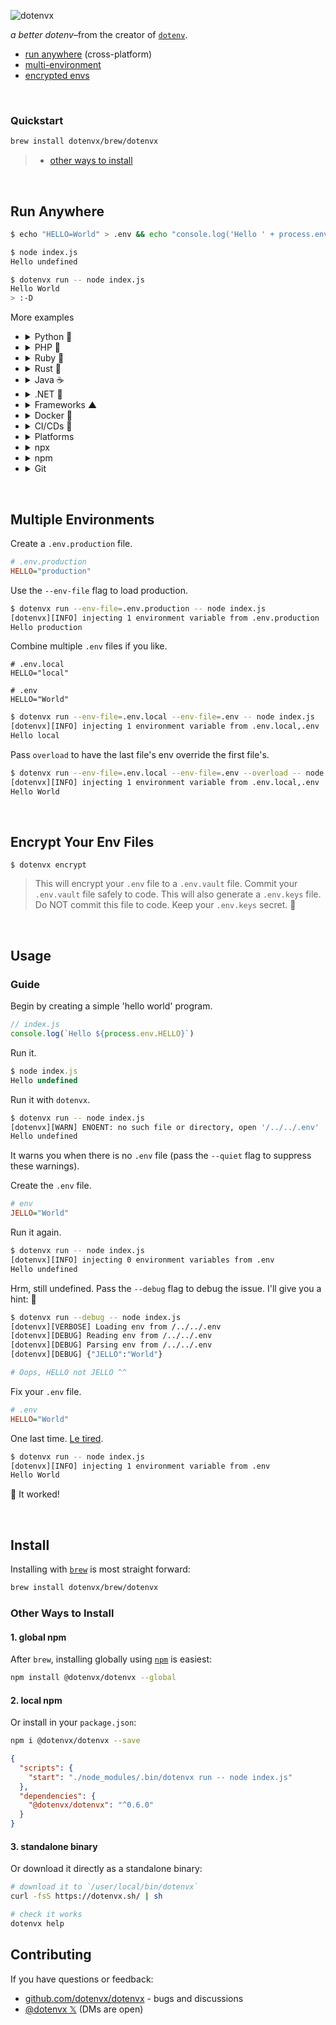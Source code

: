 ![dotenvx](https://dotenvx.com/better-banner.png)

*a better dotenv*–from the creator of [`dotenv`](https://github.com/motdotla/dotenv).

* [run anywhere](#run-anywhere) (cross-platform)
* [multi-environment](#multiple-environments)
* [encrypted envs](#encrypt-your-env-files)

&nbsp;


### Quickstart

```sh
brew install dotenvx/brew/dotenvx
```
> * [other ways to install](#other-ways-to-install)

&nbsp;

## Run Anywhere

```sh
$ echo "HELLO=World" > .env && echo "console.log('Hello ' + process.env.HELLO)" > index.js

$ node index.js
Hello undefined

$ dotenvx run -- node index.js
Hello World
> :-D
```

More examples

* <details><summary>Python 🐍</summary><br>

  ```sh
  $ echo 'import os;print("Hello " + os.getenv("HELLO", ""))' > index.py

  $ dotenvx run -- python3 index.py
  Hello World
  ```

  </details>
* <details><summary>PHP 🐘</summary><br>

  ```sh
  $ echo '<?php echo "Hello {$_SERVER["HELLO"]}\n";' > index.php

  $ dotenvx run -- php index.php
  Hello World
  ```

  </details>
* <details><summary>Ruby 💎</summary><br>

  ```sh
  $ echo 'puts "Hello #{ENV["HELLO"]}"' > index.rb

  $ dotenvx run -- ruby index.rb
  Hello World
  ```

  </details>
* <details><summary>Rust 🦀</summary><br>

  ```sh
  $ echo 'fn main() {let hello = std::env::var("HELLO").unwrap_or("".to_string());println!("Hello {hello}");}' > src/main.rs

  $ dotenvx run -- cargo run
  Hello World
  ```

  </details>
* <details><summary>Java ☕️</summary><br>

  ```sh
  $ echo 'public class Index { public static void main(String[] args) { System.out.println("Hello " + System.getenv("HELLO")); } }' > index.java

  $ dotenvx run -- java index.java
  Hello World
  ```

  </details>
* <details><summary>.NET 🔵</summary><br>

  ```sh
  $ dotnet new console -n HelloWorld -o HelloWorld
  $ cd HelloWorld
  $ echo 'Console.WriteLine($"Hello {Environment.GetEnvironmentVariable("HELLO")}");' > Program.cs && echo "HELLO=World" > .env

  $ dotenvx run -- dotnet run
  Hello World
  ```

  </details>
* <details><summary>Frameworks ▲</summary><br>

  ```sh
  $ dotenvx run -- next dev
  $ dotenvx run -- npm start
  $ dotenvx run -- bin/rails s
  $ dotenvx run -- php artisan serve
  ```

  </details>
* <details><summary>Docker 🐳</summary><br>

  ```sh
  $ docker run -it --rm -v $(pwd):/app dotenv/dotenvx run -- node index.js
  ```

  Or in any image:

  ```sh
  FROM node:latest
  RUN echo "HELLO=World" > .env && echo "console.log('Hello ' + process.env.HELLO)" > index.js
  RUN curl -fsS https://dotenvx.sh/ | sh
  CMD ["dotenvx", "run", "--", "echo", "Hello $HELLO"]
  ```

  </details>

* <details><summary>CI/CDs 🐙</summary><br>

  ```sh
  examples coming soon
  ```

  </details>
* <details><summary>Platforms</summary><br>

  ```sh
  examples coming soon
  ```

  </details>
* <details><summary>npx</summary><br>

  ```sh
  # alternatively use npx
  $ npx @dotenvx/dotenvx run -- node index.js
  $ npx @dotenvx/dotenvx run -- next dev
  $ npx @dotenvx/dotenvx run -- npm start
  ```

  </details>
* <details><summary>npm</summary><br>

  ```sh
  $ npm install @dotenvx/dotenvx --save
  ```

  ```json
  {
    "scripts": {
      "start": "./node_modules/.bin/dotenvx run -- node index.js"
    },
    "dependencies": {
      "@dotenvx/dotenvx": "^0.5.0"
    }
  }
  ```

  ```sh
  $ npm run start

  > start
  > ./node_modules/.bin/dotenvx run -- node index.js

  [dotenvx][INFO] injecting 1 environment variable from .env
  Hello World
  ```

  </details>

* <details><summary>Git</summary><br>

  ```sh
  # use as a git submodule
  $ git dotenvx run -- node index.js
  $ git dotenvx run -- next dev
  $ git dotenvx run -- npm start
  ```

  </details>

&nbsp;

## Multiple Environments

Create a `.env.production` file.

```ini
# .env.production
HELLO="production"
```

Use the `--env-file` flag to load production.

```sh
$ dotenvx run --env-file=.env.production -- node index.js
[dotenvx][INFO] injecting 1 environment variable from .env.production
Hello production
```

Combine multiple `.env` files if you like.

```
# .env.local
HELLO="local"
```

```
# .env
HELLO="World"
```

```sh
$ dotenvx run --env-file=.env.local --env-file=.env -- node index.js
[dotenvx][INFO] injecting 1 environment variable from .env.local,.env
Hello local
```

Pass `overload` to have the last file's env override the first file's.

```sh
$ dotenvx run --env-file=.env.local --env-file=.env --overload -- node index.js
[dotenvx][INFO] injecting 1 environment variable from .env.local,.env
Hello World
```

&nbsp;

## Encrypt Your Env Files

```
$ dotenvx encrypt
```

> This will encrypt your `.env` file to a `.env.vault` file. Commit your `.env.vault` file safely to code.
> This will also generate a `.env.keys` file. Do NOT commit this file to code. Keep your `.env.keys` secret. 🤫

&nbsp;

## Usage

### Guide

Begin by creating a simple 'hello world' program.

```js
// index.js
console.log(`Hello ${process.env.HELLO}`)
```

Run it.

```js
$ node index.js
Hello undefined
```

Run it with `dotenvx`.

```sh
$ dotenvx run -- node index.js
[dotenvx][WARN] ENOENT: no such file or directory, open '/../../.env'
Hello undefined
```

It warns you when there is no `.env` file (pass the `--quiet` flag to suppress these warnings).

Create the `.env` file.

```ini
# env
JELLO="World"
```

Run it again.

```sh
$ dotenvx run -- node index.js
[dotenvx][INFO] injecting 0 environment variables from .env
Hello undefined
```

Hrm, still undefined. Pass the `--debug` flag to debug the issue. I'll give you a hint: 🍮

```sh
$ dotenvx run --debug -- node index.js
[dotenvx][VERBOSE] Loading env from /../../.env
[dotenvx][DEBUG] Reading env from /../../.env
[dotenvx][DEBUG] Parsing env from /../../.env
[dotenvx][DEBUG] {"JELLO":"World"}

# Oops, HELLO not JELLO ^^
```

Fix your `.env` file.

```ini
# .env
HELLO="World"
```

One last time. [Le tired](https://youtu.be/kCpjgl2baLs?t=45).

```sh
$ dotenvx run -- node index.js
[dotenvx][INFO] injecting 1 environment variable from .env
Hello World
```

🎉 It worked!

&nbsp;


## Install

Installing with [`brew`](https://brew.sh) is most straight forward:

```sh
brew install dotenvx/brew/dotenvx
```

### Other Ways to Install

#### 1. global npm

After `brew`, installing globally using [`npm`](https://www.npmjs.com/package/@dotenvx/dotenvx) is easiest:

```sh
npm install @dotenvx/dotenvx --global
```

#### 2. local npm

Or install in your `package.json`:

```sh
npm i @dotenvx/dotenvx --save
```
```json
{
  "scripts": {
    "start": "./node_modules/.bin/dotenvx run -- node index.js"
  },
  "dependencies": {
    "@dotenvx/dotenvx": "^0.6.0"
  }
}
```

#### 3. standalone binary

Or download it directly as a standalone binary:

```sh
# download it to `/user/local/bin/dotenvx`
curl -fsS https://dotenvx.sh/ | sh

# check it works
dotenvx help
```

## Contributing

If you have questions or feedback:

* [github.com/dotenvx/dotenvx](https://github.com/dotenvx/dotenvx/issues) - bugs and discussions
* [@dotenvx 𝕏](https://x.com/dotenvx) (DMs are open)
